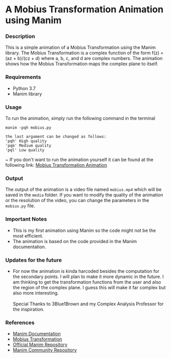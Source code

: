 # A Mobius Transformation Animation using Manim

### Description
This is a simple animation of a Mobius Transformation using the Manim library. The Mobius Transformation is a complex function of the form f(z) = (az + b)/(cz + d) where a, b, c, and d are complex numbers. The animation shows how the Mobius Transformation maps the complex plane to itself.

### Requirements
- Python 3.7
- Manim library

### Usage
To run the animation, simply run the following command in the terminal <br>
```
manim -pqh mobius.py

the last argument can be changed as follows:
'pqh' High quality
'pqm' Medium quality
'pql' Low quality

```
~ If you don't want to run the animation yourself it can be found at the following link:
[Mobius Transformation Animation](https://www.youtube.com/watch?v=YyQQ7imWXn4)

### Output
The output of the animation is a video file named `mobius.mp4` which will be saved in the `media` folder.
If you want to modify the quality of the animation or the resolution of the video, you can change the parameters in the `mobius.py` file.

### Important Notes
- This is my first animation using Manim so the code might not be the most efficient.
- The animation is based on the code provided in the Manim documentation.

### Updates for the future
- For now the animation is kinda harcoded besides the computation for the secondary points. I will plan to make it more dynamic in the future.
I am thinking to get the transformation functions from the user and also the region of the complex plane. I guess this will make it far complex but also more interesting.
<br><br>Special Thanks to 3Blue1Brown and my Complex Analysis Professor for the inspiration.

### References
- [Manim Documentation](https://docs.manim.community/en/stable/index.html)
- [Mobius Transformation](https://en.wikipedia.org/wiki/M%C3%B6bius_transformation)
- [Official Manim Repository](https://github.com/3b1b/manim)
- [Manim Community Repository](https://github.com/ManimCommunity/manim)
